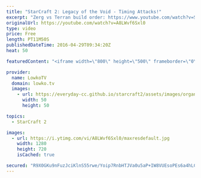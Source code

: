 ```yaml
---
title: "StarCraft 2: Legacy of the Void - Timing Attacks!"
excerpt: "Zerg vs Terran build order: https://www.youtube.com/watch?v=SUOhXtYRl0o  Timing attacks are one of the most important subjects when it comes to StarCraft 2: Legacy of the Void. If you're looking to improve, you need to make sure you push out at the correct timing. However, in a lot of scenarios it is"
originalUrl: https://youtube.com/watch?v=A8LWvf6Sxl0
type: video
price: Free
length: PT11M50S
publishedDateTime: 2016-04-29T09:34:20Z
heat: 50

featuredContent: "<iframe width=\"800\" height=\"500\" frameborder=\"0\" src=\"https://www.youtube.com/embed/A8LWvf6Sxl0\" allow=\"accelerometer; autoplay; encrypted-media; gyroscope; picture-in-picture\" allowfullscreen></iframe>"

provider:
  name: LowkoTV
  domain: lowko.tv
  images:
    - url: https://everyday-cc.github.io/starcraft2/assets/images/organizations/lowko.tv-50x50.jpg
      width: 50
      height: 50

topics:
  - StarCraft 2

images:
  - url: https://i.ytimg.com/vi/A8LWvf6Sxl0/maxresdefault.jpg
    width: 1280
    height: 720
    isCached: true

secured: "R9X0GKu9nFuzJciKlnS55rwe/Yoip7RnbHTJVa0u5aP+IW8VUEsoPEs6a4hLC0W/xlCdezGPCw7oVdhS2hZIDI+8CP5vkUjFI33T9+u0QaglXo4KERoff4Cvs8yAmKmAdU0+AQf67KR1zAakttegUsBAYpwOeNeIkqvM3i7B2ASmutLcPeogx1QfCTx8w9qWtUlHgGYy8Yq984JOvhVmkPxw27pR4FITIyiWzZGJ4iTbH04AfMv1V38GSxuQIQVWF5e1VpW2XBryrmAhiICQRFfTJCYYsuSBPctO2IcvWMWJXeqJ98h7i/IClqFcQA+IkEoHYkiuwsjVFq0B4r4ff29cmTWfz6x6Vg/wlk1Fhoc0S6r3nfJL1Br6Qoq/lGG/eE5fURrmF/VxxndyKA3fqh0oErjvgBGDz84Iz2csbAQ=;4eVsjowdkIxca3yvlLxi4g=="
---
```


